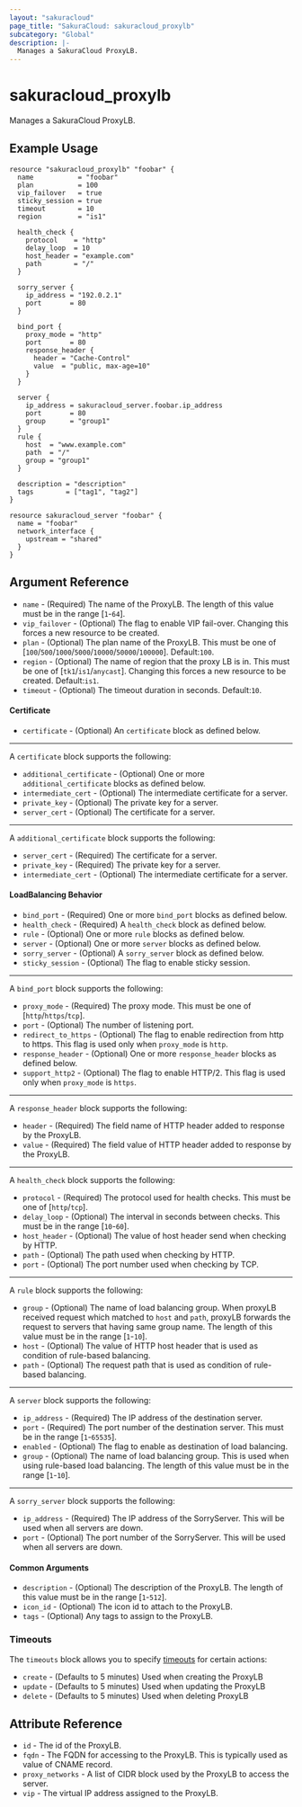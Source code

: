```yaml
---
layout: "sakuracloud"
page_title: "SakuraCloud: sakuracloud_proxylb"
subcategory: "Global"
description: |-
  Manages a SakuraCloud ProxyLB.
---
```


# sakuracloud_proxylb

Manages a SakuraCloud ProxyLB.

## Example Usage

```hcl
resource "sakuracloud_proxylb" "foobar" {
  name           = "foobar"
  plan           = 100
  vip_failover   = true
  sticky_session = true
  timeout        = 10
  region         = "is1"

  health_check {
    protocol    = "http"
    delay_loop  = 10
    host_header = "example.com"
    path        = "/"
  }

  sorry_server {
    ip_address = "192.0.2.1"
    port       = 80
  }

  bind_port {
    proxy_mode = "http"
    port       = 80
    response_header {
      header = "Cache-Control"
      value  = "public, max-age=10"
    }
  }

  server {
    ip_address = sakuracloud_server.foobar.ip_address
    port       = 80
    group      = "group1"
  }
  rule {
    host  = "www.example.com"
    path  = "/"
    group = "group1"
  }

  description = "description"
  tags        = ["tag1", "tag2"]
}

resource sakuracloud_server "foobar" {
  name = "foobar"
  network_interface {
    upstream = "shared"
  }
}
```

## Argument Reference

* `name` - (Required) The name of the ProxyLB. The length of this value must be in the range [`1`-`64`].
* `vip_failover` - (Optional) The flag to enable VIP fail-over. Changing this forces a new resource to be created.
* `plan` - (Optional) The plan name of the ProxyLB. This must be one of [`100`/`500`/`1000`/`5000`/`10000`/`50000`/`100000`]. Default:`100`.
* `region` - (Optional) The name of region that the proxy LB is in. This must be one of [`tk1`/`is1`/`anycast`]. Changing this forces a new resource to be created. Default:`is1`.
* `timeout` - (Optional) The timeout duration in seconds. Default:`10`.

#### Certificate

* `certificate` - (Optional) An `certificate` block as defined below.

---

A `certificate` block supports the following:

* `additional_certificate` - (Optional) One or more `additional_certificate` blocks as defined below.
* `intermediate_cert` - (Optional) The intermediate certificate for a server.
* `private_key` - (Optional) The private key for a server.
* `server_cert` - (Optional) The certificate for a server.

---

A `additional_certificate` block supports the following:

* `server_cert` - (Required) The certificate for a server.
* `private_key` - (Required) The private key for a server.
* `intermediate_cert` - (Optional) The intermediate certificate for a server.

#### LoadBalancing Behavior

* `bind_port` - (Required) One or more `bind_port` blocks as defined below.
* `health_check` - (Required) A `health_check` block as defined below.
* `rule` - (Optional) One or more `rule` blocks as defined below.
* `server` - (Optional) One or more `server` blocks as defined below.
* `sorry_server` - (Optional) A `sorry_server` block as defined below.
* `sticky_session` - (Optional) The flag to enable sticky session.

---

A `bind_port` block supports the following:

* `proxy_mode` - (Required) The proxy mode. This must be one of [`http`/`https`/`tcp`].
* `port` - (Optional) The number of listening port.
* `redirect_to_https` - (Optional) The flag to enable redirection from http to https. This flag is used only when `proxy_mode` is `http`.
* `response_header` - (Optional) One or more `response_header` blocks as defined below.
* `support_http2` - (Optional) The flag to enable HTTP/2. This flag is used only when `proxy_mode` is `https`.

---

A `response_header` block supports the following:

* `header` - (Required) The field name of HTTP header added to response by the ProxyLB.
* `value` - (Required) The field value of HTTP header added to response by the ProxyLB.

---

A `health_check` block supports the following:

* `protocol` - (Required) The protocol used for health checks. This must be one of [`http`/`tcp`].
* `delay_loop` - (Optional) The interval in seconds between checks. This must be in the range [`10`-`60`].
* `host_header` - (Optional) The value of host header send when checking by HTTP.
* `path` - (Optional) The path used when checking by HTTP.
* `port` - (Optional) The port number used when checking by TCP.

---

A `rule` block supports the following:

* `group` - (Optional) The name of load balancing group. When proxyLB received request which matched to `host` and `path`, proxyLB forwards the request to servers that having same group name. The length of this value must be in the range [`1`-`10`].
* `host` - (Optional) The value of HTTP host header that is used as condition of rule-based balancing.
* `path` - (Optional) The request path that is used as condition of rule-based balancing.

---

A `server` block supports the following:

* `ip_address` - (Required) The IP address of the destination server.
* `port` - (Required) The port number of the destination server. This must be in the range [`1`-`65535`].
* `enabled` - (Optional) The flag to enable as destination of load balancing.
* `group` - (Optional) The name of load balancing group. This is used when using rule-based load balancing. The length of this value must be in the range [`1`-`10`].

---

A `sorry_server` block supports the following:

* `ip_address` - (Required) The IP address of the SorryServer. This will be used when all servers are down.
* `port` - (Optional) The port number of the SorryServer. This will be used when all servers are down.

#### Common Arguments

* `description` - (Optional) The description of the ProxyLB. The length of this value must be in the range [`1`-`512`].
* `icon_id` - (Optional) The icon id to attach to the ProxyLB.
* `tags` - (Optional) Any tags to assign to the ProxyLB.

### Timeouts

The `timeouts` block allows you to specify [timeouts](https://www.terraform.io/docs/configuration/resources.html#operation-timeouts) for certain actions:

* `create` - (Defaults to 5 minutes) Used when creating the ProxyLB
* `update` - (Defaults to 5 minutes) Used when updating the ProxyLB
* `delete` - (Defaults to 5 minutes) Used when deleting ProxyLB

## Attribute Reference

* `id` - The id of the ProxyLB.
* `fqdn` - The FQDN for accessing to the ProxyLB. This is typically used as value of CNAME record.
* `proxy_networks` - A list of CIDR block used by the ProxyLB to access the server.
* `vip` - The virtual IP address assigned to the ProxyLB.

